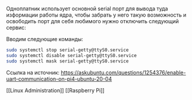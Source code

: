 Одноплатник использует основной serial порт для вывода туда изформации работы ядра, чтобы забрать у него такую возможность и освободить порт для себя любимого нужно отключить следующий сервис:

Вводим следующие команды:
```bash
sudo systemctl stop serial-getty@ttyS0.service
sudo systemctl disable serial-getty@ttyS0.service
sudo systemctl mask serial-getty@ttyS0.service
```

Ссылка на источник:
https://askubuntu.com/questions/1254376/enable-uart-communication-on-pi4-ubuntu-20-04

[[Linux Administration]] [[Raspberry Pi]]
